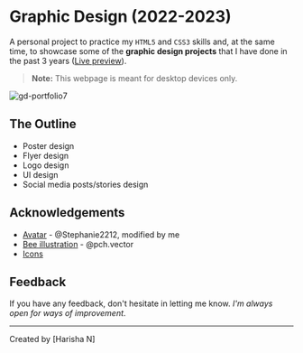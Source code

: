 # Graphic Design  (2022-2023)
A personal project to practice my `HTML5` and `CSS3` skills and, at the same time, to showcase some of the **graphic design projects** that I have done in the past 3 years ([Live preview](https://ssolunna.github.io/gd-portfolio/)).
> **Note:** This webpage is meant for desktop devices only.

![gd-portfolio7](https://user-images.githubusercontent.com/65374099/187310409-26aa4d5e-6cda-4266-ba79-1ad096115deb.gif)

## The Outline
 - Poster design
 - Flyer design
 - Logo design
 - UI design
 - Social media posts/stories design
## Acknowledgements
 - [Avatar](https://www.freepik.com/) - @Stephanie2212, modified by me
 - [Bee illustration](https://www.freepik.com/) - @pch.vector
 - [Icons](https://icons8.com/)
## Feedback
If you have any feedback, don't hesitate in letting me know. *I'm always open for ways of improvement*.
___
Created by [Harisha N]